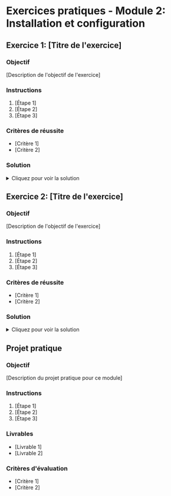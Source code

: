 # Exercices pratiques - Module 2: Installation et configuration

## Exercice 1: [Titre de l'exercice]

### Objectif
[Description de l'objectif de l'exercice]

### Instructions
1. [Étape 1]
2. [Étape 2]
3. [Étape 3]

### Critères de réussite
- [Critère 1]
- [Critère 2]

### Solution
<details>
  <summary>Cliquez pour voir la solution</summary>
  
  ```python
  # Code ou étapes de la solution
  ```
</details>

## Exercice 2: [Titre de l'exercice]

### Objectif
[Description de l'objectif de l'exercice]

### Instructions
1. [Étape 1]
2. [Étape 2]
3. [Étape 3]

### Critères de réussite
- [Critère 1]
- [Critère 2]

### Solution
<details>
  <summary>Cliquez pour voir la solution</summary>
  
  ```python
  # Code ou étapes de la solution
  ```
</details>

## Projet pratique

### Objectif
[Description du projet pratique pour ce module]

### Instructions
1. [Étape 1]
2. [Étape 2]
3. [Étape 3]

### Livrables
- [Livrable 1]
- [Livrable 2]

### Critères d'évaluation
- [Critère 1]
- [Critère 2]
